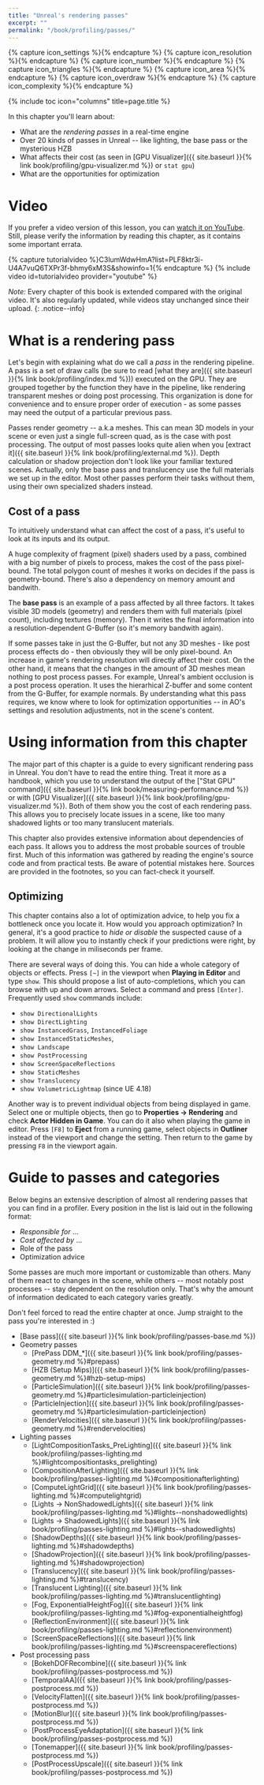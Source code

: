 ```yaml
---
title: "Unreal's rendering passes"
excerpt: ""
permalink: "/book/profiling/passes/"
---
```


{% capture icon_settings %}<i class="fa fa-sliders fa-fw" style="color: #bb72d6" aria-hidden="true"></i>{% endcapture %}
{% capture icon_resolution %}<i class="fa fa-television fa-fw" style="color: #ab131c" aria-hidden="true"></i>{% endcapture %}
{% capture icon_number %}<i class="fa fa-tags fa-fw" style="color: #485cbe" aria-hidden="true"></i>{% endcapture %}
{% capture icon_triangles %}<i class="fa fa-cube fa-fw" style="color: #72b4e6" aria-hidden="true"></i>{% endcapture %}
{% capture icon_area %}<i class="fa fa-dot-circle-o fa-fw" style="color: #42ad82" aria-hidden="true"></i>{% endcapture %}
{% capture icon_overdraw %}<i class="fa fa-database fa-fw" style="color: #ddbd3b" aria-hidden="true"></i>{% endcapture %}
{% capture icon_complexity %}<i class="fa fa-gears fa-fw" style="color: #bb72d6" aria-hidden="true"></i>{% endcapture %}

{% include toc icon="columns" title=page.title %}

In this chapter you'll learn about:

* What are the _rendering passes_ in a real-time engine
* Over 20 kinds of passes in Unreal -- like lighting, the base pass or the mysterious HZB
* What affects their cost (as seen in [GPU Visualizer]({{ site.baseurl }}{% link book/profiling/gpu-visualizer.md %}) or `stat gpu`)
* What are the opportunities for optimization

# Video

If you prefer a video version of this lesson, you can [watch it on YouTube](https://www.youtube.com/watch?list=PLF8ktr3i-U4A7vuQ6TXPr3f-bhmy6xM3S&v=C3lumWdwHmA). Still, please verify the information by reading this chapter, as it contains some important errata.

{% capture tutorialvideo %}C3lumWdwHmA?list=PLF8ktr3i-U4A7vuQ6TXPr3f-bhmy6xM3S&amp;showinfo=1{% endcapture %}
{% include video id=tutorialvideo provider="youtube" %}

_Note:_ Every chapter of this book is extended compared with the original video. It's also regularly updated, while videos stay unchanged since their upload.
{: .notice--info}

# What is a rendering pass

Let's begin with explaining what do we call a _pass_ in the rendering pipeline. A pass is a set of draw calls (be sure to read [what they are]({{ site.baseurl }}{% link book/profiling/index.md %})) executed on the GPU. They are grouped together by the function they have in the pipeline, like rendering transparent meshes or doing post processing. This organization is done for convenience and to ensure proper order of execution - as some passes may need the output of a particular previous pass.

Passes render geometry -- a.k.a meshes. This can mean 3D models in your scene or even just a single full-screen quad, as is the case with post processing. The output of most passes looks quite alien when you [extract it]({{ site.baseurl }}{% link book/profiling/external.md %}). Depth calculation or shadow projection don't look like your familiar textured scenes. Actually, only the base pass and translucency use the full materials we set up in the editor. Most other passes perform their tasks without them, using their own specialized shaders instead.

## Cost of a pass

To intuitively understand what can affect the cost of a pass, it's useful to look at its inputs and its output.

A huge complexity of fragment (pixel) shaders used by a pass, combined with a big number of pixels to process, makes the cost of the pass pixel-bound. The total polygon count of meshes it works on decides if the pass is geometry-bound. There's also a dependency on memory amount and bandwith.

The __base pass__ is an example of a pass affected by all three factors. It takes visible 3D models (geometry) and renders them with full materials (pixel count), including textures (memory). Then it writes the final information into a resolution-dependent G-Buffer (so it's memory bandwith again).

If some passes take in just the G-Buffer, but not any 3D meshes - like post process effects do - then obviously they will be only pixel-bound. An increase in game's rendering resolution will directly affect their cost. On the other hand, it means that the changes in the amount of 3D meshes mean nothing to post process passes. For example, Unreal's ambient occlusion is a post process operation. It uses the hierarhical Z-buffer and some content from the G-Buffer, for example normals. By understanding what this pass requires, we know where to look for optimization opportunities -- in AO's settings and resolution adjustments, not in the scene's content.

# Using information from this chapter

The major part of this chapter is a guide to every significant rendering pass in Unreal. You don't have to read the entire thing. Treat it more as a handbook, which you use to understand the output of the ["Stat GPU" command]({{ site.baseurl }}{% link book/measuring-performance.md %}) or with [GPU Visualizer]({{ site.baseurl }}{% link book/profiling/gpu-visualizer.md %}). Both of them show you the cost of each rendering pass. This allows you to precisely locate issues in a scene, like too many shadowed lights or too many translucent materials.

This chapter also provides extensive information about dependencies of each pass. It allows you to address the most probable sources of trouble first. Much of this information was gathered by reading the engine's source code and from practical tests. Be aware of potential mistakes here. Sources are provided in the footnotes, so you can fact-check it yourself.

## Optimizing

This chapter contains also a lot of optimization advice, to help you fix a bottleneck once you locate it. How would you approach optimization? In general, it's a good practice to _hide or disable_ the suspected cause of a problem. It will allow you to instantly check if your predictions were right, by looking at the change in miliseconds per frame.

There are several ways of doing this. You can hide a whole category of objects or effects. Press `[~]` in the viewport when __Playing in Editor__ and type `show`. This should propose a list of auto-completions, which you can browse with up and down arrows. Select a command and press `[Enter]`. Frequently used `show` commands include:
* `show DirectionalLights`
* `show DirectLighting`
* `show InstancedGrass`, `InstancedFoliage`
* `show InstancedStaticMeshes`,
* `show Landscape`
* `show PostProcessing`
* `show ScreenSpaceReflections`
* `show StaticMeshes`
* `show Translucency`
* `show VolumetricLightmap` (since UE 4.18)

Another way is to prevent individual objects from being displayed in game. Select one or multiple objects, then go to __Properties → Rendering__ and check __Actor Hidden in Game__. You can do it also when playing the game in editor. Press `[F8]` to __Eject__ from a running game, select objects in __Outliner__ instead of the viewport and change the setting. Then return to the game by pressing `F8` in the viewport again.

# Guide to passes and categories

Below begins an extensive description of almost all rendering passes that you can find in a profiler. Every position in the list is laid out in the following format:

* _Responsible for_ ...
* _Cost affected by_ ...
* Role of the pass
* Optimization advice

Some passes are much more important or customizable than others. Many of them react to changes in the scene, while others -- most notably post processes -- stay dependent on the resolution only. That's why the amount of information dedicated to each category varies greatly.

Don't feel forced to read the entire chapter at once. Jump straight to the pass you're interested in :)

* [Base pass]({{ site.baseurl }}{% link book/profiling/passes-base.md %})
* Geometry passes
    * [PrePass DDM_*]({{ site.baseurl }}{% link book/profiling/passes-geometry.md %}#prepass)
    * [HZB (Setup Mips)]({{ site.baseurl }}{% link book/profiling/passes-geometry.md %}#hzb-setup-mips)
    * [ParticleSimulation]({{ site.baseurl }}{% link book/profiling/passes-geometry.md %}#particlesimulation-particleinjection)
    * [ParticleInjection]({{ site.baseurl }}{% link book/profiling/passes-geometry.md %}#particlesimulation-particleinjection)
    * [RenderVelocities]({{ site.baseurl }}{% link book/profiling/passes-geometry.md %}#rendervelocities)
* Lighting passes
    * [LightCompositionTasks_PreLighting]({{ site.baseurl }}{% link book/profiling/passes-lighting.md %}#lightcompositiontasks_prelighting)
    * [CompositionAfterLighting]({{ site.baseurl }}{% link book/profiling/passes-lighting.md %}#compositionafterlighting)
    * [ComputeLightGrid]({{ site.baseurl }}{% link book/profiling/passes-lighting.md %}#computelightgrid)
    * [Lights → NonShadowedLights]({{ site.baseurl }}{% link book/profiling/passes-lighting.md %}#lights--nonshadowedlights)
    * [Lights → ShadowedLights]({{ site.baseurl }}{% link book/profiling/passes-lighting.md %}#lights--shadowedlights)
    * [ShadowDepths]({{ site.baseurl }}{% link book/profiling/passes-lighting.md %}#shadowdepths)
    * [ShadowProjection]({{ site.baseurl }}{% link book/profiling/passes-lighting.md %}#shadowprojection)
    * [Translucency]({{ site.baseurl }}{% link book/profiling/passes-lighting.md %}#translucency)
    * [Translucent Lighting]({{ site.baseurl }}{% link book/profiling/passes-lighting.md %}#translucentlighting)
    * [Fog, ExponentialHeightFog]({{ site.baseurl }}{% link book/profiling/passes-lighting.md %}#fog-exponentialheightfog)
    * [ReflectionEnvironment]({{ site.baseurl }}{% link book/profiling/passes-lighting.md %}#reflectionenvironment)
    * [ScreenSpaceReflections]({{ site.baseurl }}{% link book/profiling/passes-lighting.md %}#screenspacereflections)
* Post processing pass
    * [BokehDOFRecombine]({{ site.baseurl }}{% link book/profiling/passes-postprocess.md %})
    * [TemporalAA]({{ site.baseurl }}{% link book/profiling/passes-postprocess.md %})
    * [VelocityFlatten]({{ site.baseurl }}{% link book/profiling/passes-postprocess.md %})
    * [MotionBlur]({{ site.baseurl }}{% link book/profiling/passes-postprocess.md %})
    * [PostProcessEyeAdaptation]({{ site.baseurl }}{% link book/profiling/passes-postprocess.md %})
    * [Tonemapper]({{ site.baseurl }}{% link book/profiling/passes-postprocess.md %})
    * [PostProcessUpscale]({{ site.baseurl }}{% link book/profiling/passes-postprocess.md %})